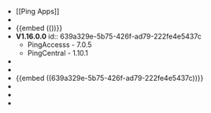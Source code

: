 - [[Ping Apps]]
-
- {{embed (())}}
- **V1.16.0.0**
  id:: 639a329e-5b75-426f-ad79-222fe4e5437c
	- PingAccesss  - 7.0.5
	- PingCentral - 1.10.1
-
-
- {{embed ((639a329e-5b75-426f-ad79-222fe4e5437c))}}
-
-
-